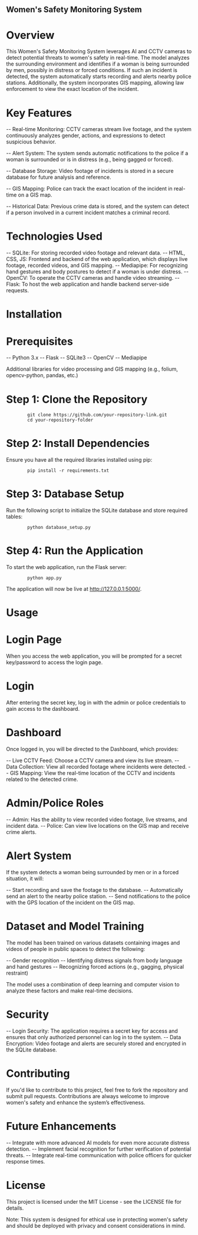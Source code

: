 ## Women's Safety Monitoring System

# Overview

This Women's Safety Monitoring System leverages AI and CCTV cameras to detect potential threats to women's safety in real-time. The model analyzes the surrounding environment and identifies if a woman is being surrounded by men, possibly in distress or forced conditions. If such an incident is detected, the system automatically starts recording and alerts nearby police stations. Additionally, the system incorporates GIS mapping, allowing law enforcement to view the exact location of the incident.

# Key Features

-- Real-time Monitoring: CCTV cameras stream live footage, and the system continuously analyzes gender, actions, and expressions to detect suspicious behavior.

-- Alert System: The system sends automatic notifications to the police if a woman is surrounded or is in distress (e.g., being gagged or forced).

-- Database Storage: Video footage of incidents is stored in a secure database for future analysis and reference.

-- GIS Mapping: Police can track the exact location of the incident in real-time on a GIS map.

-- Historical Data: Previous crime data is stored, and the system can detect if a person involved in a current incident matches a criminal record.

# Technologies Used

-- SQLite: For storing recorded video footage and relevant data.
-- HTML, CSS, JS: Frontend and backend of the web application, which displays live footage, recorded videos, and GIS mapping.
-- Mediapipe: For recognizing hand gestures and body postures to detect if a woman is under distress.
-- OpenCV: To operate the CCTV cameras and handle video streaming.
-- Flask: To host the web application and handle backend server-side requests.

# Installation

# Prerequisites

-- Python 3.x
-- Flask
-- SQLite3
-- OpenCV
-- Mediapipe

Additional libraries for video processing and GIS mapping (e.g., folium, opencv-python, pandas, etc.)

# Step 1: Clone the Repository

            git clone https://github.com/your-repository-link.git
            cd your-repository-folder

# Step 2: Install Dependencies

Ensure you have all the required libraries installed using pip:

            pip install -r requirements.txt

# Step 3: Database Setup

Run the following script to initialize the SQLite database and store required tables:

            python database_setup.py

# Step 4: Run the Application

To start the web application, run the Flask server:

            python app.py

The application will now be live at http://127.0.0.1:5000/.

# Usage

# Login Page

When you access the web application, you will be prompted for a secret key/password to access the login page.

# Login

After entering the secret key, log in with the admin or police credentials to gain access to the dashboard.

# Dashboard

Once logged in, you will be directed to the Dashboard, which provides:

-- Live CCTV Feed: Choose a CCTV camera and view its live stream.
-- Data Collection: View all recorded footage where incidents were detected.
-- GIS Mapping: View the real-time location of the CCTV and incidents related to the detected crime.

# Admin/Police Roles

-- Admin: Has the ability to view recorded video footage, live streams, and incident data.
-- Police: Can view live locations on the GIS map and receive crime alerts.

# Alert System

If the system detects a woman being surrounded by men or in a forced situation, it will:

-- Start recording and save the footage to the database.
-- Automatically send an alert to the nearby police station.
-- Send notifications to the police with the GPS location of the incident on the GIS map.

# Dataset and Model Training

The model has been trained on various datasets containing images and videos of people in public spaces to detect the following:

-- Gender recognition
-- Identifying distress signals from body language and hand gestures
-- Recognizing forced actions (e.g., gagging, physical restraint)

The model uses a combination of deep learning and computer vision to analyze these factors and make real-time decisions.

# Security

-- Login Security: The application requires a secret key for access and ensures that only authorized personnel can log in to the system.
-- Data Encryption: Video footage and alerts are securely stored and encrypted in the SQLite database.


# Contributing

If you'd like to contribute to this project, feel free to fork the repository and submit pull requests. Contributions are always welcome to improve women's safety and enhance the system’s effectiveness.

# Future Enhancements

-- Integrate with more advanced AI models for even more accurate distress detection.
-- Implement facial recognition for further verification of potential threats.
-- Integrate real-time communication with police officers for quicker response times.

# License

This project is licensed under the MIT License - see the LICENSE file for details.

Note: This system is designed for ethical use in protecting women's safety and should be deployed with privacy and consent considerations in mind.
